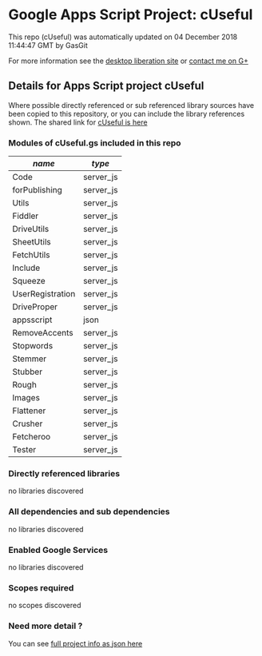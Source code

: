 # Google Apps Script Project: cUseful
This repo (cUseful) was automatically updated on 04 December 2018 11:44:47 GMT by GasGit

For more information see the [desktop liberation site](http://ramblings.mcpher.com/Home/excelquirks/drivesdk/gettinggithubready "desktop liberation") or [contact me on G+](https://plus.google.com/+BruceMcpherson "Bruce McPherson - GDE")
## Details for Apps Script project cUseful
Where possible directly referenced or sub referenced library sources have been copied to this repository, or you can include the library references shown. 
The shared link for [cUseful is here](https://script.google.com/d/1EbLSESpiGkI3PYmJqWh3-rmLkYKAtCNPi1L2YCtMgo2Ut8xMThfJ41Ex/edit?usp=sharing "open in the GAS IDE")

### Modules of cUseful.gs included in this repo
*name*|*type*
--- | --- 
Code| server_js
forPublishing| server_js
Utils| server_js
Fiddler| server_js
DriveUtils| server_js
SheetUtils| server_js
FetchUtils| server_js
Include| server_js
Squeeze| server_js
UserRegistration| server_js
DriveProper| server_js
appsscript| json
RemoveAccents| server_js
Stopwords| server_js
Stemmer| server_js
Stubber| server_js
Rough| server_js
Images| server_js
Flattener| server_js
Crusher| server_js
Fetcheroo| server_js
Tester| server_js
### Directly referenced libraries
no libraries discovered
### All dependencies and sub dependencies
no libraries discovered
### Enabled Google Services
no libraries discovered
### Scopes required
no scopes discovered
### Need more detail ?
You can see [full project info as json here](info.json)
